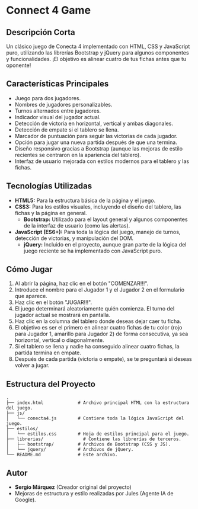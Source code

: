 # Connect 4 Game

## Descripción Corta
Un clásico juego de Conecta 4 implementado con HTML, CSS y JavaScript puro, utilizando las librerías Bootstrap y jQuery para algunos componentes y funcionalidades. ¡El objetivo es alinear cuatro de tus fichas antes que tu oponente!

## Características Principales
*   Juego para dos jugadores.
*   Nombres de jugadores personalizables.
*   Turnos alternados entre jugadores.
*   Indicador visual del jugador actual.
*   Detección de victoria en horizontal, vertical y ambas diagonales.
*   Detección de empate si el tablero se llena.
*   Marcador de puntuación para seguir las victorias de cada jugador.
*   Opción para jugar una nueva partida después de que una termina.
*   Diseño responsivo gracias a Bootstrap (aunque las mejoras de estilo recientes se centraron en la apariencia del tablero).
*   Interfaz de usuario mejorada con estilos modernos para el tablero y las fichas.

## Tecnologías Utilizadas
*   **HTML5:** Para la estructura básica de la página y el juego.
*   **CSS3:** Para los estilos visuales, incluyendo el diseño del tablero, las fichas y la página en general.
    *   **Bootstrap:** Utilizado para el layout general y algunos componentes de la interfaz de usuario (como las alertas).
*   **JavaScript (ES6+):** Para toda la lógica del juego, manejo de turnos, detección de victorias, y manipulación del DOM.
    *   **jQuery:** Incluido en el proyecto, aunque gran parte de la lógica del juego reciente se ha implementado con JavaScript puro.

## Cómo Jugar
1.  Al abrir la página, haz clic en el botón "COMENZAR!!!".
2.  Introduce el nombre para el Jugador 1 y el Jugador 2 en el formulario que aparece.
3.  Haz clic en el botón "JUGAR!!!".
4.  El juego determinará aleatoriamente quién comienza. El turno del jugador actual se mostrará en pantalla.
5.  Haz clic en la columna del tablero donde deseas dejar caer tu ficha.
6.  El objetivo es ser el primero en alinear cuatro fichas de tu color (rojo para Jugador 1, amarillo para Jugador 2) de forma consecutiva, ya sea horizontal, vertical o diagonalmente.
7.  Si el tablero se llena y nadie ha conseguido alinear cuatro fichas, la partida termina en empate.
8.  Después de cada partida (victoria o empate), se te preguntará si deseas volver a jugar.

## Estructura del Proyecto
```
.
├── index.html             # Archivo principal HTML con la estructura del juego.
├── js/
│   └── conecta4.js        # Contiene toda la lógica JavaScript del juego.
├── estilos/
│   └── estilos.css        # Hoja de estilos principal para el juego.
├── librerias/               # Contiene las librerías de terceros.
│   ├── bootstrap/         # Archivos de Bootstrap (CSS y JS).
│   └── jquery/            # Archivos de jQuery.
└── README.md              # Este archivo.
```

## Autor
*   **Sergio Márquez** (Creador original del proyecto)
*   Mejoras de estructura y estilo realizadas por Jules (Agente IA de Google).

